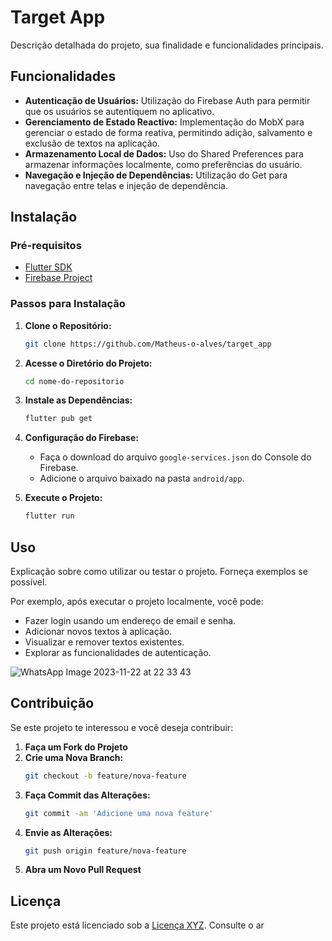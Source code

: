 # Target App

Descrição detalhada do projeto, sua finalidade e funcionalidades principais.

## Funcionalidades

- **Autenticação de Usuários:** Utilização do Firebase Auth para permitir que os usuários se autentiquem no aplicativo.
- **Gerenciamento de Estado Reactivo:** Implementação do MobX para gerenciar o estado de forma reativa, permitindo adição, salvamento e exclusão de textos na aplicação.
- **Armazenamento Local de Dados:** Uso do Shared Preferences para armazenar informações localmente, como preferências do usuário.
- **Navegação e Injeção de Dependências:** Utilização do Get para navegação entre telas e injeção de dependência.

## Instalação

### Pré-requisitos

- [Flutter SDK](https://flutter.dev/docs/get-started/install)
- [Firebase Project](https://console.firebase.google.com/)

### Passos para Instalação

1. **Clone o Repositório:**
    ```bash
    git clone https://github.com/Matheus-o-alves/target_app
    ```

2. **Acesse o Diretório do Projeto:**
    ```bash
    cd nome-do-repositorio
    ```

3. **Instale as Dependências:**
    ```bash
    flutter pub get
    ```

4. **Configuração do Firebase:**
    - Faça o download do arquivo `google-services.json` do Console do Firebase.
    - Adicione o arquivo baixado na pasta `android/app`.

5. **Execute o Projeto:**
    ```bash
    flutter run
    ```

## Uso

Explicação sobre como utilizar ou testar o projeto. Forneça exemplos se possível.

Por exemplo, após executar o projeto localmente, você pode:
- Fazer login usando um endereço de email e senha.
- Adicionar novos textos à aplicação.
- Visualizar e remover textos existentes.
- Explorar as funcionalidades de autenticação.

![WhatsApp Image 2023-11-22 at 22 33 43](https://github.com/Matheus-o-alves/target_app/assets/65368831/f77ae04d-cd60-476d-ba2f-a4ce99bdf5b0)


## Contribuição

Se este projeto te interessou e você deseja contribuir:

1. **Faça um Fork do Projeto**
2. **Crie uma Nova Branch:**
    ```bash
    git checkout -b feature/nova-feature
    ```
3. **Faça Commit das Alterações:**
    ```bash
    git commit -am 'Adicione uma nova feature'
    ```
4. **Envie as Alterações:**
    ```bash
    git push origin feature/nova-feature
    ```
5. **Abra um Novo Pull Request**

## Licença

Este projeto está licenciado sob a [Licença XYZ](link-da-licenca). Consulte o ar
